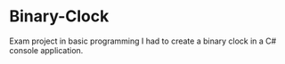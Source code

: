# Binary-Clock
Exam project in basic programming I had to create a binary clock in a C# console application.

